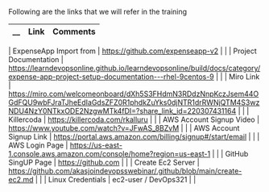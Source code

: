 Following are the links that we will refer in the training 

| __  | Link | Comments |
| ------------- | ------------- | ------------- |

| ExpenseApp Import from | https://github.com/expenseapp-v2 | |
| Project Documentation  | https://learndevopsonline.github.io/learndevopsonline/build/docs/category/expense-app-project-setup-documentation---rhel-9centos-9 | |
| Miro Link | https://miro.com/welcomeonboard/dXh5S3FHdmN3RDdzNnpKczJsem44OGdFQU9wbFJraTJheEdIaGdsZFZ0R1phdkZuYks0djNTR1drRWNjQTM4S3wzNDU4NzY0NTkxODE2NzgwMTk4fDI=?share_link_id=220307431164 | |
| Killercoda  | https://killercoda.com/rkalluru |  |
| AWS Account Signup Video | https://www.youtube.com/watch?v=JFwAS_8BZvM |  |
| AWS Account Signup Link  | https://portal.aws.amazon.com/billing/signup#/start/email |  |
| AWS Login Page  | https://us-east-1.console.aws.amazon.com/console/home?region=us-east-1 |  |
| GitHub SingUP Page | https://github.com | |
| Create Ec2 Server | https://github.com/akasjoindevopsswebinar/.github/blob/main/create-ec2.md | |
| Linux Credentials | ec2-user / DevOps321 | |

